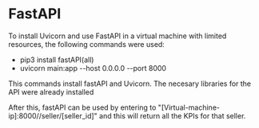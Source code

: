 # FastAPI

To install Uvicorn and use FastAPI in a virtual machine with limited resources, the following commands were used:

* pip3 install fastAPI(all)
* uvicorn main:app --host 0.0.0.0 --port 8000

This commands install fastAPI and Uvicorn. The necesary libraries for the API were already installed

After this, fastAPI can be used by entering to "[Virtual-machine-ip]:8000//seller/[seller_id]" and this will return all the KPIs for that seller.